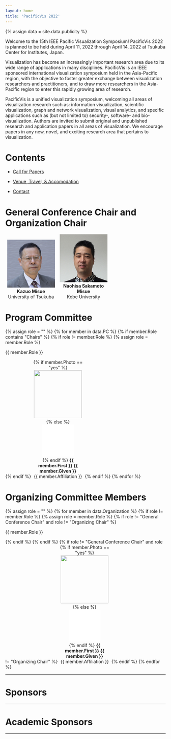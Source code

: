 ```yaml
---
layout: home
title: 'PacificVis 2022'
---
```


{% assign data = site.data.publicity %}

Welcome to the 15th IEEE Pacific Visualization Symposium!  PacificVis 2022 <!-- will --> is planned to be held during April 11, 2022 through April 14, 2022 at Tsukuba Center for Institutes, Japan.

Visualization has become an increasingly important research area due to its wide range of applications in many disciplines. PacificVis is an IEEE sponsored international visualization symposium held in the Asia-Pacific region, with the objective to foster greater exchange between visualization researchers and practitioners, and to draw more researchers in the Asia-Pacific region to enter this rapidly growing area of research.

PacificVis is a unified visualization symposium, welcoming all areas of visualization research such as: information visualization, scientific visualization, graph and network visualization, visual analytics, and specific applications such as (but not limited to) security-, software- and bio-visualization. Authors are invited to submit original and unpublished research and application papers in all areas of visualization. We encourage papers in any new, novel, and exciting research area that pertains to visualization.

# Contents

- [Call for Papers](cfp/)

- [Venue, Travel, & Accomodation](venue/)

- [Contact](contact/)

# General Conference Chair and Organization Chair

<div style="display: inline-block; width: 32%; text-align: center;">
<img src="assets/images/oc/Kazuo_Misue.jpg"
     class="circle" width="150" height="150" /><br />
<strong>Kazuo Misue</strong><br/>
University of Tsukuba
</div>

<div style="display: inline-block; width: 32%; text-align: center;">
<img src="assets/images/oc/Naohisa_Sakamoto.jpg"
     class="circle" width="150" height="150" /><br />
<strong>Naohisa Sakamoto Misue</strong><br/>
Kobe University
</div>

# Program Committee

{% assign role = "" %}
{% for member in data.PC %}
  {% if member.Role contains "Chairs" %}
    {% if role != member.Role %}
      {% assign role = member.Role %}
<p class="pc-role">{{ member.Role }}</p>
    {% endif %}
<div style="display: inline-block; width: 32%; text-align: center;">
    {% if member.Photo == "yes" %}
<img src="assets/images/pc/{{ member.First }}_{{ member.Given }}.jpg"
     class="circle" width="150" height="150" /><br />
    {% else %}
<img src="assets/images/oc/nobody.jpg" width="100" height="100" /><br />
    {% endif %}
<strong>{{ member.First }} {{ member.Given }}</strong><br/>
{{ member.Affiliation }}
</div>
  {% endif %}
{% endfor %}


# Organizing Committee Members

{% assign role = "" %}
{% for member in data.Organization %}
  {% if role != member.Role %}
    {% assign role = member.Role %}
    {% if role != "General Conference Chair" and role != "Organizing Chair" %}
<p class="oc-role">{{ member.Role }}</p>
    {% endif %}
  {% endif %}
  {% if role != "General Conference Chair" and role != "Organizing Chair" %}
<div style="display: inline-block; width: 32%; text-align: center;">
    {% if member.Photo == "yes" %}
<img src="assets/images/oc/{{ member.First }}_{{ member.Given }}.jpg"
     class="circle" width="150" height="150" /><br />
    {% else %}
<img src="assets/images/oc/nobody.jpg" width="100" height="100" /><br />
    {% endif %}
<strong>{{ member.First }} {{ member.Given }}</strong><br/>
{{ member.Affiliation }}
</div>
  {% endif %}
{% endfor %}

---

# Sponsors

---

# Academic Sponsors

---
